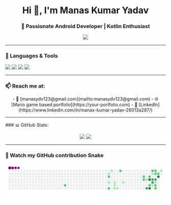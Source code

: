 <h1 align="center">Hi 👋, I'm Manas Kumar Yadav</h1>
<h3 align="center">🚀 Passionate Android Developer | Kotlin Enthusiast</h3>

<p align="center">
  <img src="https://readme-typing-svg.herokuapp.com?color=6A5ACD&size=24&center=true&vCenter=true&width=600&lines=Welcome+to+my+GitHub!;Kotlin,+Jetpack+Compose,+N8N+Automation;Let’s+build+something+awesome+🚀" />
</p>

---

### 🔧 Languages & Tools
<p align="center>
  <img src="https://img.shields.io/badge/Kotlin-%230095D5.svg?style=for-the-badge&logo=kotlin&logoColor=white"/>
  <img src="https://img.shields.io/badge/Java-%23ED8B00.svg?style=for-the-badge&logo=java&logoColor=white"/>
  <img src="https://img.shields.io/badge/Android-%233DDC84.svg?style=for-the-badge&logo=android&logoColor=white"/>
  <img src="https://img.shields.io/badge/GitHub-%23121011.svg?style=for-the-badge&logo=github&logoColor=white"/>
  <img src="https://img.shields.io/badge/N8N-%23EF6C00.svg?style=for-the-badge&logo=n8n&logoColor=white"/>
</p>

---

### 📫 Reach me at:
<p align="center">
- 📧 [manasydv123@gmail.com](mailto:manasydv123@gmail.com)
- 🌐 [Mario game based portfolio](https://your-portfolio.com)
- 💼 [LinkedIn](https://www.linkedin.com/in/manas-kumar-yadav-26013a287/)

---
</p>
### 📊 GitHub Stats:
<p align="center">
  <img src="https://github-readme-stats.vercel.app/api?username=rookiecoder910&show_icons=true&theme=radical" />
  <img src="https://github-readme-stats.vercel.app/api/top-langs/?username=rookiecoder910&layout=compact&theme=radical" />
</p>

---

### 🐍 Watch my GitHub contribution Snake
<p align="center">
  <img src="https://github.com/rookiecoder910/snk/blob/output/github-contribution-grid-snake.gif?raw=true" alt="snake gif" />
</p>
